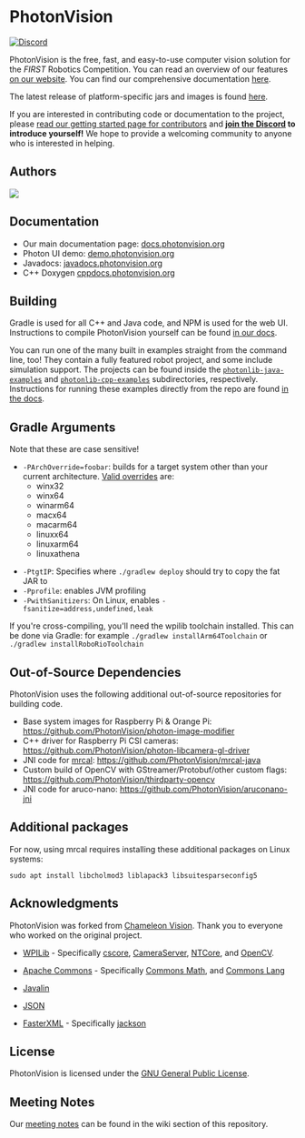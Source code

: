# PhotonVision

[![Discord](https://img.shields.io/discord/725836368059826228?color=%23738ADB&label=Join%20our%20Discord&logo=discord&logoColor=white)](https://discord.gg/wYxTwym)

PhotonVision is the free, fast, and easy-to-use computer vision solution for the *FIRST* Robotics Competition. You can read an overview of our features [on our website](https://photonvision.org). You can find our comprehensive documentation [here](https://docs.photonvision.org).

The latest release of platform-specific jars and images is found [here](https://github.com/PhotonVision/photonvision/releases).

If you are interested in contributing code or documentation to the project, please [read our getting started page for contributors](https://docs.photonvision.org/en/latest/docs/contributing/index.html) and **[join the Discord](https://discord.gg/wYxTwym) to introduce yourself!** We hope to provide a welcoming community to anyone who is interested in helping.

## Authors

<a href="https://github.com/PhotonVision/photonvision/graphs/contributors">
  <img src="https://contrib.rocks/image?repo=PhotonVision/photonvision" />
</a>

## Documentation

- Our main documentation page: [docs.photonvision.org](https://docs.photonvision.org)
- Photon UI demo: [demo.photonvision.org](http://demo.photonvision.org/)
- Javadocs: [javadocs.photonvision.org](https://javadocs.photonvision.org)
- C++ Doxygen  [cppdocs.photonvision.org](https://cppdocs.photonvision.org)

## Building

Gradle is used for all C++ and Java code, and NPM is used for the web UI. Instructions to compile PhotonVision yourself can be found [in our docs](https://docs.photonvision.org/en/latest/docs/contributing/building-photon.html#compiling-instructions).

You can run one of the many built in examples straight from the command line, too! They contain a fully featured robot project, and some include simulation support. The projects can be found inside the [`photonlib-java-examples`](photonlib-java-examples) and [`photonlib-cpp-examples`](photonlib-cpp-examples) subdirectories, respectively. Instructions for running these examples directly from the repo are found [in the docs](https://docs.photonvision.org/en/latest/docs/contributing/building-photon.html#running-examples).

## Gradle Arguments

Note that these are case sensitive!

* `-PArchOverride=foobar`: builds for a target system other than your current architecture. [Valid overrides](https://github.com/wpilibsuite/wpilib-tool-plugin/blob/main/src/main/java/edu/wpi/first/tools/NativePlatforms.java) are:
    * winx32
    * winx64
    * winarm64
    * macx64
    * macarm64
    * linuxx64
    * linuxarm64
    * linuxathena
- `-PtgtIP`: Specifies where `./gradlew deploy` should try to copy the fat JAR to
- `-Pprofile`: enables JVM profiling
- `-PwithSanitizers`: On Linux, enables `-fsanitize=address,undefined,leak`

If you're cross-compiling, you'll need the wpilib toolchain installed. This can be done via Gradle: for example `./gradlew installArm64Toolchain` or `./gradlew installRoboRioToolchain`

## Out-of-Source Dependencies

PhotonVision uses the following additional out-of-source repositories for building code.

- Base system images for Raspberry Pi & Orange Pi: https://github.com/PhotonVision/photon-image-modifier
- C++ driver for Raspberry Pi CSI cameras: https://github.com/PhotonVision/photon-libcamera-gl-driver
- JNI code for [mrcal](https://mrcal.secretsauce.net/): https://github.com/PhotonVision/mrcal-java
- Custom build of OpenCV with GStreamer/Protobuf/other custom flags: https://github.com/PhotonVision/thirdparty-opencv
- JNI code for aruco-nano: https://github.com/PhotonVision/aruconano-jni

## Additional packages

For now, using mrcal requires installing these additional packages on Linux systems:

```
sudo apt install libcholmod3 liblapack3 libsuitesparseconfig5
```

## Acknowledgments

PhotonVision was forked from [Chameleon Vision](https://github.com/Chameleon-Vision/chameleon-vision/). Thank you to everyone who worked on the original project.

* [WPILib](https://github.com/wpilibsuite) - Specifically [cscore](https://github.com/wpilibsuite/allwpilib/tree/main/cscore), [CameraServer](https://github.com/wpilibsuite/allwpilib/tree/main/cameraserver), [NTCore](https://github.com/wpilibsuite/allwpilib/tree/main/ntcore), and [OpenCV](https://github.com/wpilibsuite/thirdparty-opencv).

* [Apache Commons](https://commons.apache.org/) - Specifically [Commons Math](https://commons.apache.org/proper/commons-math/), and [Commons Lang](https://commons.apache.org/proper/commons-lang/)

* [Javalin](https://javalin.io/)

* [JSON](https://json.org)

* [FasterXML](https://github.com/FasterXML) - Specifically [jackson](https://github.com/FasterXML/jackson)

## License

PhotonVision is licensed under the [GNU General Public License](https://www.gnu.org/licenses/gpl-3.0.html).

## Meeting Notes

Our [meeting notes](https://github.com/PhotonVision/photonvision/wiki/PhotonVision-Meeting-Notes) can be found in the wiki section of this repository.
